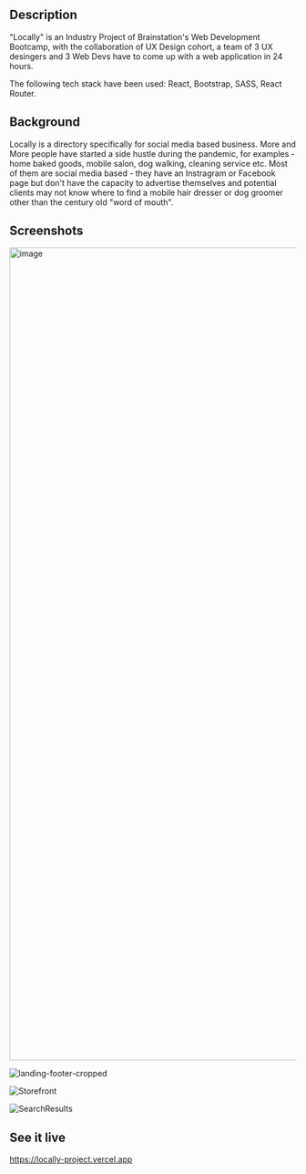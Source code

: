 
## Description

"Locally" is an Industry Project of Brainstation's Web Development Bootcamp, with the collaboration of UX Design cohort, a team of 3 UX desingers and 3 Web Devs have to come up with a web application in 24 hours. 

The following tech stack have been used: React, Bootstrap, SASS, React Router. 

## Background

Locally is a directory specifically for social media based business. More and More people have started a side hustle during the pandemic, for examples - home baked goods, mobile salon, dog walking, cleaning service etc. Most of them are social media based - they have an Instragram or Facebook page but don't have the capacity to advertise themselves and potential clients may not know where to find a mobile hair dresser or dog groomer other than the century old "word of mouth". 

## Screenshots
<img width="1427" alt="image" src="https://user-images.githubusercontent.com/32230130/170809377-60cffc4d-9fb9-4143-8fe7-c673cbfd214d.png">


![landing-footer-cropped](https://user-images.githubusercontent.com/32230130/157357633-b6dac801-bc7e-4e4a-83e0-5decc3715101.png)

![Storefront](https://user-images.githubusercontent.com/32230130/157357648-4d9ebd90-a7d8-448d-bff5-a93321801789.png)

![SearchResults](https://user-images.githubusercontent.com/32230130/157357651-fd18f33d-0773-4757-8e00-0c992f7680f5.png)

## See it live
https://locally-project.vercel.app
